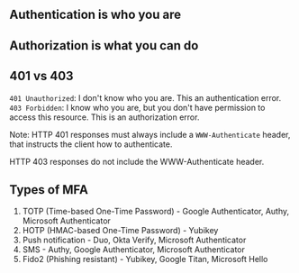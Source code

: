 

## Authentication is who you are

## Authorization is what you can do

## 401 vs 403

`401 Unauthorized`: I don't know who you are. This an authentication error.
`403 Forbidden`: I know who you are, but you don't have permission to access this resource. This is an authorization error.

Note: HTTP 401 responses must always include a `WWW-Authenticate` header, that instructs the client how to authenticate. 

HTTP 403 responses do not include the WWW-Authenticate header.

## Types of MFA

1. TOTP (Time-based One-Time Password) - Google Authenticator, Authy, Microsoft Authenticator
2. HOTP (HMAC-based One-Time Password) - Yubikey
3. Push notification - Duo, Okta Verify, Microsoft Authenticator
4. SMS - Authy, Google Authenticator, Microsoft Authenticator
5. Fido2 (Phishing resistant) - Yubikey, Google Titan, Microsoft Hello 

